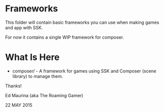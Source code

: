 
Frameworks
============
This folder will contain basic frameworks you can use when making games and app with SSK.

For now it contains a single WIP framework for composer.


What Is Here
============
 * composer/ - A framework for games using SSK and Composer (scene library) to manage them.
 


 Thanks!

 Ed Maurina (aka The Roaming Gamer)

22 MAY 2015
